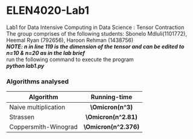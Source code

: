 # ELEN4020-Lab1
Lab1 for Data Intensive Computing in Data Science : Tensor Contraction <br /> 
The group comprises of the following students: Sbonelo Mdluli(1101772), Heemal Ryan (792656),  Haroon Rehman (1438756) <br /> 
***_NOTE: n in line 119 is the dimension of the tensor and can be edited to n=10 & n=20 as in the lab brief_*** <br /> 
run the following command to execute the program <br /> 
***_python lab1.py_***

### Algorithms analysed

| Algorithm        | Running-time   |
| ------------- |:-------------:| 
| Naive multiplication      | **\Omicron(n^3)**|
| Strassen      | **\Omicron(n^2.81)**     |
| Coppersmith-Winograd | **\Omicron(n^2.376)**     |
